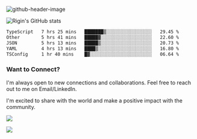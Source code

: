 
![github-header-image](https://github.com/riginoommen/riginoommen/assets/3840244/889cae65-df55-4cda-86cc-bf21bf1f2e96)

![Rigin's GitHub stats](https://github-readme-stats.vercel.app/api?username=riginoommen\&show_icons=true\&show=reviews,discussions_started,discussions_answered,prs_merged,prs_merged_percentage)


<!--START_SECTION:waka-->

```txt
TypeScript   7 hrs 25 mins   ███████▒░░░░░░░░░░░░░░░░░   29.45 %
Other        5 hrs 41 mins   █████▓░░░░░░░░░░░░░░░░░░░   22.60 %
JSON         5 hrs 13 mins   █████▒░░░░░░░░░░░░░░░░░░░   20.73 %
YAML         4 hrs 13 mins   ████▒░░░░░░░░░░░░░░░░░░░░   16.80 %
TSConfig     1 hr 40 mins    █▓░░░░░░░░░░░░░░░░░░░░░░░   06.64 %
```

<!--END_SECTION:waka-->

### Want to Connect?

I'm always open to new connections and collaborations. Feel free to reach out to me on Email/LinkedIn.

I'm excited to share with the world and make a positive impact with the community.

![](https://komarev.com/ghpvc/?username=riginoommen)

![](https://hit.yhype.me/github/profile?user_id=3840244)

